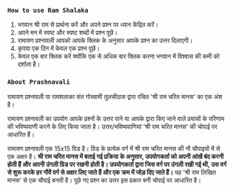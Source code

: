 ### `How to use Ram Shalaka`

1. भगवान श्री राम से प्रार्थना करें और अपने प्रश्न पर ध्यान केंद्रित करें।
2. अपने मन में स्पष्ट और स्पष्ट शब्दों में प्रश्न पूछें।
3. रामायण प्रश्नावली आपको आपके क्लिक के अनुसार आपके प्रश्न का उत्तर दिलाएगी।
4. कृपया एक दिन में केवल एक प्रश्न पूछें।
5. केवल एक बार क्लिक करें क्योंकि एक से अधिक बार क्लिक करना भगवान में विश्वास की कमी को दर्शाता है।



### `About Prashnavali`

रामायण प्रश्नावली या रामशलाका संत गोस्वामी तुलसीदास द्वारा रचित 'श्री राम चरित मानस' का एक अंश है।

रामायण प्रश्नावली का उपयोग आपके प्रश्नों के उत्तर पाने या आपके द्वारा किए जाने वाले प्रयासों के परिणाम की भविष्यवाणी करने के लिए किया जाता है। उत्तर/भविष्यवाणियां 'श्री राम चरित मानस' की चोपाई पर आधारित हैं।

रामायण प्रश्नावली एक 15x15 ग्रिड है। ग्रिड के प्रत्येक वर्ग में श्री राम चरित मानस की नौ चौपाइयों में से एक अक्षर है। **श्री राम चरित मानस में बताई गई प्रक्रिया के अनुसार, उपयोगकर्ता को अपनी आंखें बंद करनी होती हैं और अपनी उंगली ग्रिड पर रखनी होती है। उपयोगकर्ता द्वारा जिस वर्ग पर उंगली रखी गई थी, उस वर्ग से शुरू करके हर नौवें वर्ग से अक्षर लिए जाते हैं और एक क्रम में जोड़ दिए जाते हैं।** यह 'श्री राम लिखित मानस' से एक चौपाई बनती है। पूछे गए प्रश्न का उत्तर इस प्रकार बनी चोपाई पर आधारित है।

